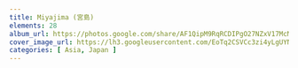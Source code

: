 ```yaml
---
title: Miyajima (宮島)
elements: 28
album_url: https://photos.google.com/share/AF1QipM9RqRCDIPgO27NZxV17McMOdvWZJJy-pU2unoS3hq17nMACCVOCWlKD82sW7S1wQ?key=VWJmYmFCOHdYaVhMU3RBUnUxMFJSc18xcHFSQTFB
cover_image_url: https://lh3.googleusercontent.com/EoTq2CSVCc3zi4yLgUYNH14aYUnBOkoSxb7FXCjh2BCABis8CV6c835UpUlevUh-_N-e1jkRA6WXwIW6e-f1MKOXtF9UjzCUMB3m_lCbGsTAPOzu__LyDALlkR6F5AHt_xolxfrEll0D8xvUsjri000-Im-AWCziezuDM5XIwmEIp7lG8QO4xdFwV2ssAw3quENpakoiIsW0fBuBFQ0xwXp13snHydhF1NcZcLvkTjmIs1EZ3E0lGgjyd0KIG_fFHq2qM85zwm8M_kq6uxmvqsRJThvqJdKfjoKQBoYD-i1oAPnb_ioRXdevxTHzw_o7t_QDheGBWcwN56TrVBKPWmex--pntv94AAD4ywFNerloADZ1ly9vGb-0TIMouhn7fF-Wz8TKKJ4B_xPTgFt0CX0X8fBmYc2SKCe-Vr8hFT3qo84HcCK9QNmkr_vI2_td6kVglR4F7E6La7xBVWYsUHNTHnm6-RTPdiWwYAug6MBEPPpthXoH3bxNsYYLH2I_yQu6w_iGSEB7r7ZcoxsiifcNyyMUQNp63i1BzFk9H1kjwwp9Dal6knSnW_ItKxtafoq8IYx3HP9twiqh856VjOTjIlCNpkSrJbexRqanDXHEqB1PzDtS7B9dKDFa7Sz2S_bMBy3xQeUdGtNZTAU-KmD7dw=s195-p-k-no
categories: [ Asia, Japan ]
---
```

